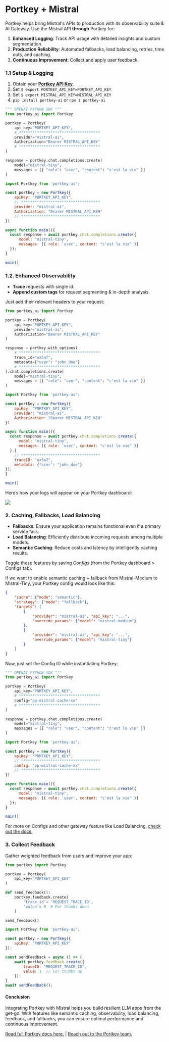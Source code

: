 # Portkey + Mistral
Portkey helps bring Mistral's APIs to production with its observability suite & AI Gateway. Use the Mistral API **through** Portkey for:
1. **Enhanced Logging**: Track API usage with detailed insights and custom segmentation.
2. **Production Reliability**: Automated fallbacks, load balancing, retries, time outs, and caching.
3. **Continuous Improvement**: Collect and apply user feedback.

### 1.1 Setup & Logging
1. Obtain your [**Portkey API Key**](https://app.portkey.ai/).
2. Set `$ export PORTKEY_API_KEY=PORTKEY_API_KEY`
3. Set `$ export MISTRAL_API_KEY=MISTRAL_API_KEY`
4. `pip install portkey-ai` or `npm i portkey-ai`

```py
""" OPENAI PYTHON SDK """
from portkey_ai import Portkey

portkey = Portkey(
    api_key="PORTKEY_API_KEY",
    # ************************************
    provider="mistral-ai",
    Authorization="Bearer MISTRAL_API_KEY"
    # ************************************
)

response = portkey.chat.completions.create(
    model="mistral-tiny",
    messages = [{ "role": "user", "content": "c'est la vie" }]
)
```

```javascript
import Portkey from 'portkey-ai';

const portkey = new Portkey({
    apiKey: "PORTKEY_API_KEY",
    // ***********************************
    provider: "mistral-ai",
    Authorization: "Bearer MISTRAL_API_KEH"
    // ***********************************
})

async function main(){
  const response = await portkey.chat.completions.create({
      model: "mistral-tiny",
      messages: [{ role: 'user', content: "c'est la vie" }]
  });
}

main()
```

### 1.2. Enhanced Observability
* **Trace** requests with single id.
* **Append custom tags** for request segmenting & in-depth analysis.

Just add their relevant headers to your request:

```py
from portkey_ai import Portkey

portkey = Portkey(
    api_key="PORTKEY_API_KEY",
    provider="mistral-ai",
    Authorization="Bearer MISTRAL_API_KEY"
)

response = portkey.with_options(
    # ************************************
    trace_id="ux5a7",
    metadata={"user": "john_doe"}
    # ************************************
).chat.completions.create(
    model="mistral-tiny",
    messages = [{ "role": "user", "content": "c'est la vie" }]
)
```

```javascript
import Portkey from 'portkey-ai';

const portkey = new Portkey({
    apiKey: "PORTKEY_API_KEY",
    provider: "mistral-ai",
    Authorization: "Bearer MISTRAL_API_KEH"
})

async function main(){
  const response = await portkey.chat.completions.create({
      model: "mistral-tiny",
      messages: [{ role: 'user', content: "c'est la vie" }]
  },{
    // ***********************************
    traceID: "ux5a7",
    metadata: {"user": "john_doe"}
});
}

main()
```

Here’s how your logs will appear on your Portkey dashboard:

<img src="https://portkey.ai/blog/content/images/2023/11/logsgif.gif" />

### 2. Caching, Fallbacks, Load Balancing
* **Fallbacks**: Ensure your application remains functional even if a primary service fails.
* **Load Balancing**: Efficiently distribute incoming requests among multiple models.
* **Semantic Caching**: Reduce costs and latency by intelligently caching results.

Toggle these features by saving _Configs_ (from the Portkey dashboard > Configs tab).

If we want to enable semantic caching + fallback from Mistral-Medium to Mistral-Tiny, your Portkey config would look like this:
```json
{
	"cache": {"mode": "semantic"},
	"strategy": {"mode": "fallback"},
	"targets": [
		{
			"provider": "mistral-ai", "api_key": "...",
			"override_params": {"model": "mistral-medium"}
		},
		{
			"provider": "mistral-ai", "api_key": "...",
			"override_params": {"model": "mistral-tiny"}
		}
	]
}
```

Now, just set the Config ID while instantiating Portkey:

```py
""" OPENAI PYTHON SDK """
from portkey_ai import Portkey

portkey = Portkey(
    api_key="PORTKEY_API_KEY",
    # ************************************
    config="pp-mistral-cache-xx"
    # ************************************
)

response = portkey.chat.completions.create(
    model="mistral-tiny",
    messages = [{ "role": "user", "content": "c'est la vie" }]
)
```

```javascript
import Portkey from 'portkey-ai';

const portkey = new Portkey({
    apiKey: "PORTKEY_API_KEY",
    // ***********************************
    config: "pp-mistral-cache-xx"
    // ***********************************
})

async function main(){
  const response = await portkey.chat.completions.create({
      model: "mistral-tiny",
      messages: [{ role: 'user', content: "c'est la vie" }]
  });
}

main()
```

For more on Configs and other gateway feature like Load Balancing, [check out the docs.](https://portkey.ai/docs/product/ai-gateway-streamline-llm-integrations)

### 3. Collect Feedback
Gather weighted feedback from users and improve your app:

```py
from portkey import Portkey

portkey = Portkey(
    api_key="PORTKEY_API_KEY"
)

def send_feedback():
    portkey.feedback.create(
        'trace_id'= 'REQUEST_TRACE_ID',
        'value'= 0  # For thumbs down
    )

send_feedback()
```

```javascript
import Portkey from 'portkey-ai';

const portkey = new Portkey({
    apiKey: "PORTKEY_API_KEY"
});

const sendFeedback = async () => {
    await portkey.feedback.create({
        traceID: "REQUEST_TRACE_ID",
        value: 1  // For thumbs up
    });
}
await sendFeedback();
```

#### Conclusion

Integrating Portkey with Mistral helps you build resilient LLM apps from the get-go. With features like semantic caching, observability, load balancing, feedback, and fallbacks, you can ensure optimal performance and continuous improvement.

[Read full Portkey docs here.](https://portkey.ai/docs/) | [Reach out to the Portkey team.](https://discord.gg/sDk9JaNfK8)
